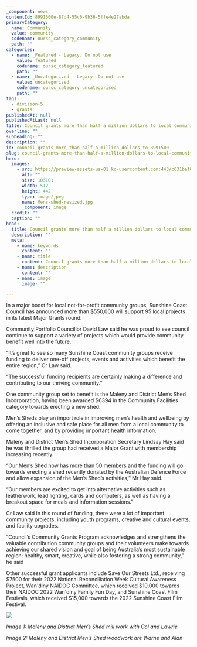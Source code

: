 ```yaml
---
_component: news
contentId: 8991500e-87d4-55c6-9b36-5ffe4e27abda
primaryCategory:
  name: Community
  value: community
  codename: oursc_category_community
  path: ""
categories:
  - name: _Featured - Legacy. Do not use
    value: featured
    codename: oursc_category_featured
    path: ""
  - name: _Uncategorized - Legacy. Do not use
    value: uncategorised
    codename: oursc_category_uncategorised
    path: ""
tags:
  - division-5
  - grants
publishedAt: null
publishedAtLast: null
title: Council grants more than half a million dollars to local community groups
overline: ""
subheading: ""
description: ""
id: council_grants_more_than_half_a_million_dollars_to_8991500
slug: council-grants-more-than-half-a-million-dollars-to-local-community-groups
hero:
  images:
    - src: https://preview-assets-us-01.kc-usercontent.com:443/c631baf8-1b46-001f-580c-d0001b68b4a8/65600a8f-a42c-4aae-be7d-c9596c8ff5b9/Mens-shed-resized.jpg
      alt: ""
      size: 103101
      width: 512
      height: 442
      type: image/jpeg
      name: Mens-shed-resized.jpg
      _component: image
  credit: ""
  caption: ""
head:
  title: Council grants more than half a million dollars to local community groups
  description: ""
  meta:
    - name: keywords
      content: ""
    - name: title
      content: Council grants more than half a million dollars to local community groups
    - name: description
      content: ""
    - name: image
      image: ""

---
```

In a major boost for local not-for-profit community groups, Sunshine Coast Council has announced more than $550,000 will support 95 local projects in its latest Major Grants round.

Community Portfolio Councillor David Law said he was proud to see council continue to support a variety of projects which would provide community benefit well into the future.

“It’s great to see so many Sunshine Coast community groups receive funding to deliver one-off projects, events and activities which benefit the entire region,” Cr Law said.

“The successful funding recipients are certainly making a difference and contributing to our thriving community.”

One community group set to benefit is the Maleny and District Men’s Shed Incorporation, having been awarded $6394 in the Community Facilities category towards erecting a new shed.

Men’s Sheds play an import role in improving men’s health and wellbeing by offering an inclusive and safe place for all men from a local community to come together, and by providing important health information.

Maleny and District Men’s Shed Incorporation Secretary Lindsay Hay said he was thrilled the group had received a Major Grant with membership increasing recently.

“Our Men’s Shed now has more than 50 members and the funding will go towards erecting a shed recently donated by the Australian Defence Force and allow expansion of the Men’s Shed’s activities,” Mr Hay said.

“Our members are excited to get into alternative activities such as leatherwork, lead lighting, cards and computers, as well as having a breakout space for meals and information sessions.”

Cr Law said in this round of funding, there were a lot of important community projects, including youth programs, creative and cultural events, and facility upgrades.

“Council’s Community Grants Program acknowledges and strengthens the valuable contribution community groups and their volunteers make towards achieving our shared vision and goal of being Australia’s most sustainable region: healthy, smart, creative, while also fostering a strong community,” he said

Other successful grant applicants include Save Our Streets Ltd., receiving $7500 for their 2022 National Reconciliation Week Cultural Awareness Project, Wan'diny NAIDOC Committee, which received $10,000 towards their NAIDOC 2022 Wan'diny Family Fun Day, and Sunshine Coast Film Festivals, which received $15,000 towards the 2022 Sunshine Coast Film Festival.

![](https://preview-assets-us-01.kc-usercontent.com:443/c631baf8-1b46-001f-580c-d0001b68b4a8/0b9f2d36-081c-43a8-95fa-49f94e40ee9e/Woodwork-are-Warne-Wilson-and-Alan-Proustie-1024x982.jpg)

*Image 1: Maleny and District Men’s Shed mill work with Col and Lawrie*

*Image 2: Maleny and District Men’s Shed* *woodwork are Warne and Alan*
